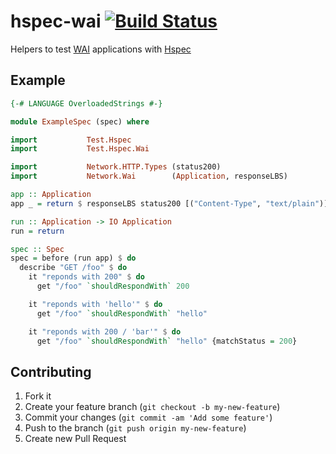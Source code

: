 hspec-wai [![Build Status](https://travis-ci.org/hspec/hspec-wai.svg?branch=master)](https://travis-ci.org/hspec/hspec-wai)
===========

Helpers to test [WAI](http://www.yesodweb.com/book/web-application-interface)
applications with [Hspec](http://hspec.github.io/)

## Example

```haskell
{-# LANGUAGE OverloadedStrings #-}

module ExampleSpec (spec) where

import           Test.Hspec
import           Test.Hspec.Wai

import           Network.HTTP.Types (status200)
import           Network.Wai        (Application, responseLBS)

app :: Application
app _ = return $ responseLBS status200 [("Content-Type", "text/plain")] "hello"

run :: Application -> IO Application
run = return

spec :: Spec
spec = before (run app) $ do
  describe "GET /foo" $ do
    it "reponds with 200" $ do
      get "/foo" `shouldRespondWith` 200

    it "reponds with 'hello'" $ do
      get "/foo" `shouldRespondWith` "hello"

    it "reponds with 200 / 'bar'" $ do
      get "/foo" `shouldRespondWith` "hello" {matchStatus = 200}
```

## Contributing

1. Fork it
2. Create your feature branch (`git checkout -b my-new-feature`)
3. Commit your changes (`git commit -am 'Add some feature'`)
4. Push to the branch (`git push origin my-new-feature`)
5. Create new Pull Request
